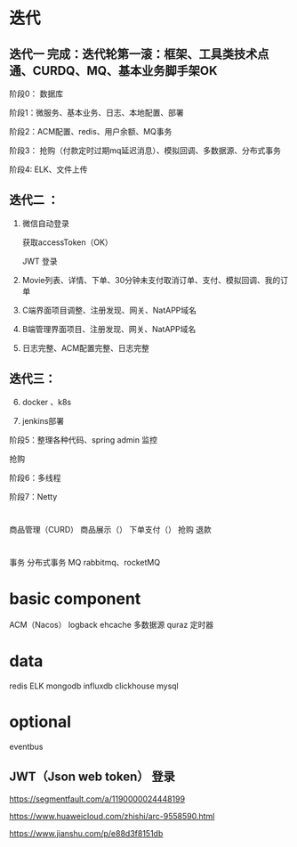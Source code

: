 
# 迭代
## 迭代一 完成：迭代轮第一滚：框架、工具类技术点通、CURDQ、MQ、基本业务脚手架OK

阶段0： 数据库

阶段1：微服务、基本业务、日志、本地配置、部署

阶段2：ACM配置、redis、用户余额、MQ事务

阶段3： 抢购（付款定时过期mq延迟消息）、模拟回调、多数据源、分布式事务

阶段4: ELK、文件上传


## 迭代二 ：

1. 微信自动登录

    获取accessToken（OK）

    JWT 登录
  
2. Movie列表、详情、下单、30分钟未支付取消订单、支付、模拟回调、我的订单


3. C端界面项目调整、注册发现、网关、NatAPP域名

4. B端管理界面项目、注册发现、网关、NatAPP域名

5. 日志完整、ACM配置完整、日志完整


## 迭代三：

6. docker 、k8s

7. jenkins部署


阶段5：整理各种代码、spring admin 监控

抢购

阶段6：多线程

阶段7：Netty







#
商品管理（CURD）
商品展示（）
下单支付（）
抢购
退款


#
事务
分布式事务
MQ rabbitmq、rocketMQ



# basic component
ACM（Nacos）
logback
ehcache
多数据源
quraz 定时器


# data

redis
ELK
mongodb
influxdb
clickhouse
mysql


# optional
eventbus


## JWT（Json web token） 登录

https://segmentfault.com/a/1190000024448199

https://www.huaweicloud.com/zhishi/arc-9558590.html

https://www.jianshu.com/p/e88d3f8151db

